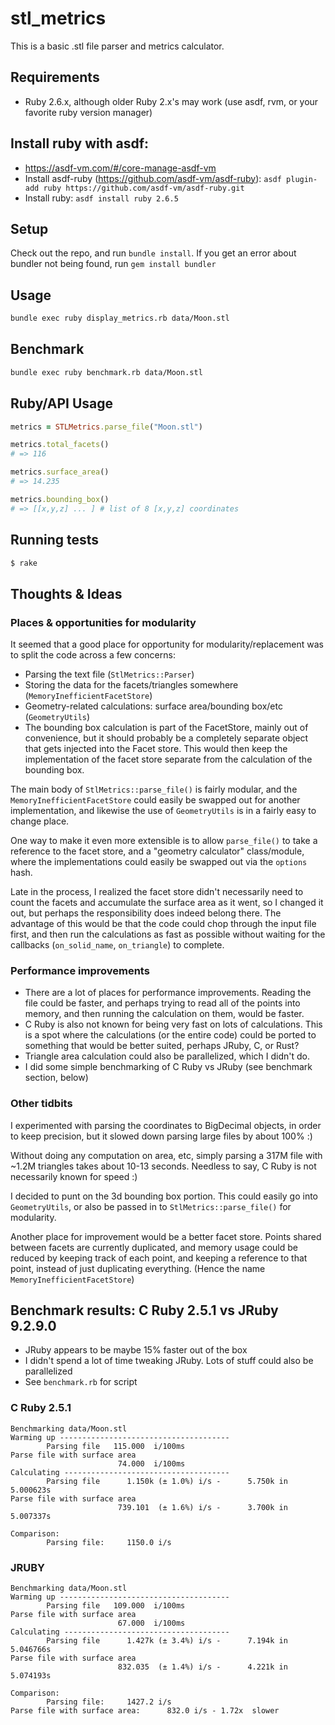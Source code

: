 # stl_metrics

This is a basic .stl file parser and metrics calculator.

## Requirements

* Ruby 2.6.x, although older Ruby 2.x's may work (use asdf, rvm, or your favorite ruby version manager)

## Install ruby with asdf:
* https://asdf-vm.com/#/core-manage-asdf-vm
* Install asdf-ruby (https://github.com/asdf-vm/asdf-ruby): `asdf plugin-add ruby https://github.com/asdf-vm/asdf-ruby.git`
* Install ruby: `asdf install ruby 2.6.5`

## Setup

Check out the repo, and run `bundle install`. If you get an error about bundler not being found, run `gem install bundler`

## Usage

```bash
bundle exec ruby display_metrics.rb data/Moon.stl
```

## Benchmark
```bash
bundle exec ruby benchmark.rb data/Moon.stl
```

## Ruby/API Usage

```ruby
metrics = STLMetrics.parse_file("Moon.stl")

metrics.total_facets()
# => 116

metrics.surface_area()
# => 14.235

metrics.bounding_box()
# => [[x,y,z] ... ] # list of 8 [x,y,z] coordinates
```

## Running tests

```bash
$ rake
```

## Thoughts & Ideas

### Places & opportunities for modularity

It seemed that a good place for opportunity for modularity/replacement was to split the code across a few concerns:

* Parsing the text file (`StlMetrics::Parser`)
* Storing the data for the facets/triangles somewhere (`MemoryInefficientFacetStore`)
* Geometry-related calculations: surface area/bounding box/etc (`GeometryUtils`)
* The bounding box calculation is part of the FacetStore, mainly out of convenience, but it should probably be a completely separate object that gets injected into the Facet store. This would then keep the implementation of the facet store separate from the calculation of the bounding box.

The main body of `StlMetrics::parse_file()` is fairly modular, and the `MemoryInefficientFacetStore` could easily be swapped out for another implementation, and likewise the use of `GeometryUtils` is in a fairly easy to change place. 

One way to make it even more extensible is to allow `parse_file()` to take a reference to the facet store, and a "geometry calculator" class/module, where the implementations could easily be swapped out via the `options` hash.

Late in the process, I realized the facet store didn't necessarily need to count the facets and accumulate the surface area as it went, so I changed it out, but perhaps the responsibility does indeed belong there. The advantage of this would be that the code could chop through the input file first, and then run the calculations as fast as possible without waiting for the callbacks (`on_solid_name`, `on_triangle`) to complete.

### Performance improvements

* There are a lot of places for performance improvements. Reading the file could be faster, and perhaps trying to read all of the points into memory, and then running the calculation on them, would be faster.
* C Ruby is also not known for being very fast on lots of calculations. This is a spot where the calculations (or the entire code) could be ported to something that would be better suited, perhaps JRuby, C, or Rust?
* Triangle area calculation could also be parallelized, which I didn't do.
* I did some simple benchmarking of C Ruby vs JRuby (see benchmark section, below)

### Other tidbits
I experimented with parsing the coordinates to BigDecimal objects, in order to keep precision, but it
slowed down parsing large files by about 100% :)

Without doing any computation on area, etc, simply parsing a 317M file with ~1.2M triangles takes about 10-13 seconds. Needless to say, C Ruby is not necessarily known for speed :)

I decided to punt on the 3d bounding box portion. This could easily go into `GeometryUtils`, or also be passed in to `StlMetrics::parse_file()` for modularity.

Another place for improvement would be a better facet store. Points shared between facets are currently duplicated, and memory usage could be reduced by keeping track of each point, and keeping a reference to that point, instead of just duplicating everything. (Hence the name `MemoryInefficientFacetStore`)

## Benchmark results: C Ruby 2.5.1 vs JRuby 9.2.9.0

* JRuby appears to be maybe 15% faster out of the box
* I didn't spend a lot of time tweaking JRuby. Lots of stuff could also be parallelized
* See `benchmark.rb` for script

### C Ruby 2.5.1

```
Benchmarking data/Moon.stl
Warming up --------------------------------------
        Parsing file   115.000  i/100ms
Parse file with surface area
                        74.000  i/100ms
Calculating -------------------------------------
        Parsing file      1.150k (± 1.0%) i/s -      5.750k in   5.000623s
Parse file with surface area
                        739.101  (± 1.6%) i/s -      3.700k in   5.007337s

Comparison:
        Parsing file:     1150.0 i/s
```

### JRUBY

```
Benchmarking data/Moon.stl
Warming up --------------------------------------
        Parsing file   109.000  i/100ms
Parse file with surface area
                        67.000  i/100ms
Calculating -------------------------------------
        Parsing file      1.427k (± 3.4%) i/s -      7.194k in   5.046766s
Parse file with surface area
                        832.035  (± 1.4%) i/s -      4.221k in   5.074193s

Comparison:
        Parsing file:     1427.2 i/s
Parse file with surface area:      832.0 i/s - 1.72x  slower
```

